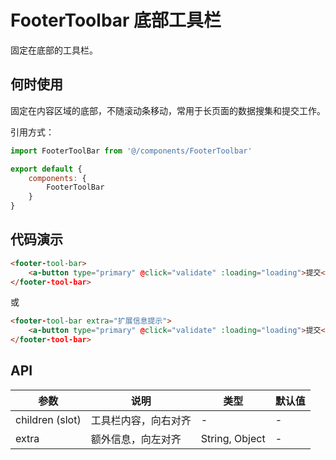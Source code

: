 # FooterToolbar 底部工具栏

固定在底部的工具栏。



## 何时使用

固定在内容区域的底部，不随滚动条移动，常用于长页面的数据搜集和提交工作。



引用方式：

```javascript
import FooterToolBar from '@/components/FooterToolbar'

export default {
    components: {
        FooterToolBar
    }
}
```



## 代码演示

```html
<footer-tool-bar>
    <a-button type="primary" @click="validate" :loading="loading">提交</a-button>
</footer-tool-bar>
```
或
```html
<footer-tool-bar extra="扩展信息提示">
    <a-button type="primary" @click="validate" :loading="loading">提交</a-button>
</footer-tool-bar>
```


## API

参数 | 说明 | 类型 | 默认值
----|------|-----|------
children (slot) | 工具栏内容，向右对齐 | - | -
extra | 额外信息，向左对齐 | String, Object | -

